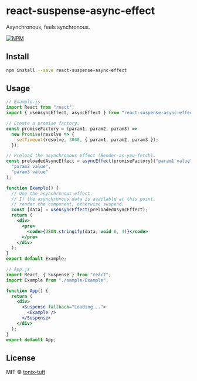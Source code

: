 # react-suspense-async-effect

Asynchronous, feels synchronous.

[![NPM](https://img.shields.io/npm/v/react-suspense-async-effect.svg)](https://www.npmjs.com/package/react-suspense-async-effect)

## Install

```bash
npm install --save react-suspense-async-effect
```

## Usage

```jsx
// Example.js
import React from "react";
import { useAsyncEffect, asyncEffect } from "react-suspense-async-effect";

// Create a promise factory.
const promiseFactory = (param1, param2, param3) =>
  new Promise(resolve => {
    setTimeout(resolve, 3000, { param1, param2, param3 });
  });

// Preload the asynchronous effect (Render-as-you-fetch).
const preloadedAsyncEffect = asyncEffect(promiseFactory)("param1 value")(
  "param2 value",
  "param3 value"
);

function Example() {
  // Use the asynchronous effect.
  // If the asynchronous data is available at this point,
  // render the component, otherwise suspend.
  const [data] = useAsyncEffect(preloadedAsyncEffect);
  return (
    <div>
      <pre>
        <code>{JSON.stringify(data, void 0, 4)}</code>
      </pre>
    </div>
  );
}
export default Example;

// App.js
import React, { Suspense } from "react";
import Example from "./sample/Example";

function App() {
  return (
    <div>
      <Suspense fallback="Loading...">
        <Example />
      </Suspense>
    </div>
  );
}
export default App;
```

## License

MIT © [tonix-tuft](https://github.com/tonix-tuft)
